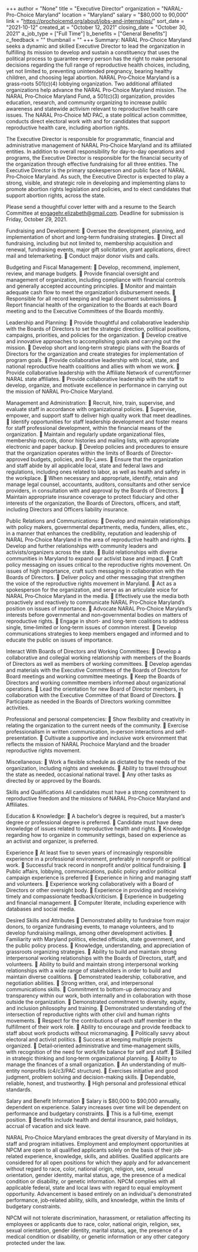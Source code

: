 +++
author = "None"
title = "Executive Director"
organization = "NARAL-Pro-Choice Maryland"
location = "Maryland"
salary = "$80,000 to 90,000"
link = "https://prochoicemd.org/about/jobs-and-internships/"
sort_date = "2021-10-12"
created_at = "October 12, 2021"
closing_date = "October 30, 2021"
a_job_type = ["Full Time"]
b_benefits = ["General Benefits"]
c_feedback = ""
thumbnail = ""
+++
Summary: NARAL Pro‐Choice Maryland seeks a dynamic and skilled Executive Director to lead the organization in fulfilling its mission to develop and sustain a constituency that uses the political process to guarantee every person has the right to make personal decisions regarding the full range of reproductive health choices, including, yet not limited to, preventing unintended pregnancy, bearing healthy children, and choosing legal abortion. NARAL Pro‐Choice Maryland is a grass‐roots 501(c)(4) lobbying organization. Two additional affiliated organizations help advance the            NARAL Pro‐Choice Maryland mission. The NARAL Pro‐Choice Maryland Fund, a 501(c)(3) organization, provides education, research, and community organizing to increase public awareness and statewide activism relevant to reproductive health care issues. The NARAL Pro‐Choice MD PAC, a state political action committee, conducts direct electoral work with and for candidates that support reproductive health care, including abortion rights.

The Executive Director is responsible for programmatic, financial and administrative management of NARAL Pro‐Choice Maryland and its affiliated entities. In addition to overall responsibility for day-to-day operations and programs, the Executive Director is responsible for the financial security of the organization through effective fundraising for all three entities. The Executive Director is the primary spokesperson and public face of NARAL Pro‐Choice Maryland.  As such, the Executive Director is expected to play a strong, visible, and strategic role in developing and implementing plans to promote abortion rights legislation and policies, and to elect candidates that support abortion rights, across the state.

Please send a thoughtful cover letter with and a resume to the Search Committee at engagehr.elizabeth@gmail.com.  Deadline for submission is Friday, October 29, 2021.

Fundraising and Development:
	Oversee the development, planning, and implementation of short and long‐term fundraising       strategies.
	Direct all fundraising, including but not limited to, membership acquisition and renewal, fundraising events, major gift solicitation, grant applications, direct mail and telemarketing.
	Conduct major donor visits and calls.

Budgeting and Fiscal Management:
	Develop, recommend, implement, review, and manage budgets.
	Provide financial oversight and management of organization, including compliance with financial controls and generally accepted accounting principles.
	Monitor and maintain adequate cash flow to meet the organization’s disbursement needs.
	Responsible for all record keeping and legal document submissions.
	Report financial health of the organization to the Boards at each Board meeting and to the Executive Committees of the Boards monthly. 

Leadership and Planning:
	Provide thoughtful and collaborative leadership with the Boards of Directors to set the strategic direction, political positions, campaigns, priorities, and policies for the organization.
	Develop creative and innovative approaches to accomplishing goals and carrying out the mission.
	Develop short and long‐term strategic plans with the Boards of Directors for the organization and create strategies for implementation of program goals.
	Provide collaborative leadership with local, state, and national reproductive health coalitions and allies with whom we work.
	Provide collaborative leadership with the Affiliate Network of current/former NARAL state affiliates.
	Provide collaborative leadership with the staff to develop, organize, and motivate excellence in performance in carrying out the mission of NARAL Pro‐Choice Maryland.

Management and Administration:
	Recruit, hire, train, supervise, and evaluate staff in accordance with organizational policies.
	Supervise, empower, and support staff to deliver high quality work that meet deadlines. 
	Identify opportunities for staff leadership development and foster means for staff professional development, within the financial means of the organization.
	Maintain and regularly update organizational files, membership records, donor histories and mailing lists, with appropriate electronic and paper backup.
	Develop policies and procedures to ensure that the organization operates within the limits of Boards of Director-approved budgets, policies, and By-Laws.
	Ensure that the organization and staff abide by all applicable local, state and federal  laws and regulations, including ones related to labor, as well as health and safety in the workplace.
	When necessary and appropriate, identify, retain and manage legal counsel, accountants, auditors, consultants and other service providers, in consultation with and approval by the Boards of Directors.
	Maintain appropriate insurance coverage to protect fiduciary and other interests of the organization, the Boards of Directors, officers, and staff, including Directors and Officers liability insurance.

Public Relations and Communications:
	Develop and maintain relationships with policy makers, governmental departments, media, funders, allies, etc., in a manner that enhances the credibility, reputation and leadership of NARAL Pro‐Choice Maryland in the area of reproductive health and rights.
	Develop and further relationships with community leaders and activists/organizers across the state.
	Build relationships with diverse communities in Maryland to expand our activist base and impact.
	Craft policy messaging on issues critical to the reproductive rights movement.  On issues of high importance, craft such messaging in collaboration with the Boards of Directors.
	Deliver policy and other messaging that strengthen the voice of the reproductive rights movement in Maryland.
	Act as a spokesperson for the organization, and serve as an articulate voice for NARAL Pro‐Choice Maryland in the media.
	Effectively use the media both proactively and reactively to communicate NARAL Pro‐Choice Maryland’s position on issues of importance.
	Advocate NARAL Pro‐Choice Maryland’s interests before governmental and non‐governmental bodies on matters of reproductive rights.
	Engage in short- and long-term coalitions to address single, time‐limited or long‐term issues of common interest.
	Develop communications strategies to keep members engaged and informed and to educate the public on issues of importance.

Interact With Boards of Directors and Working Committees:
	Develop a collaborative and collegial working relationship with members of the Boards of Directors as well as members of working committees.
	Develop agendas and materials with the Executive Committees of the Boards of Directors for Board meetings and working committee meetings.
	Keep the Boards of Directors and working committee members informed about organizational operations.
	Lead the orientation for new Board of Director members, in collaboration with the Executive Committee of that Board of Directors.
	Participate as needed in the Boards of Directors working committee activities.

Professional and personal competencies:
	Show flexibility and creativity in relating the organization to the current needs of the community.
	Exercise professionalism in written communication, in‐person interactions and self‐presentation.
	Cultivate a supportive and inclusive work environment that reflects the mission of NARAL Prochoice Maryland and the broader reproductive rights movement.

Miscellaneous:
	Work a flexible schedule as dictated by the needs of the organization, including nights and weekends.
	Ability to travel throughout the state as needed, occasional national travel.
	Any other tasks as directed by or approved by the Boards.

Skills and Qualifications
All candidates must have a strong commitment to reproductive freedom and the missions of NARAL Pro‐Choice Maryland and Affiliates.

Education & Knowledge:
	A bachelor’s degree is required, but a master’s degree or professional degree is preferred.
	Candidate must have deep knowledge of issues related to reproductive health and rights.
	Knowledge regarding how to organize in community settings, based on experience as an activist and organizer, is preferred.

Experience
	At least five to seven years of increasingly responsible experience in a professional environment, preferably in nonprofit or political work.
	Successful track record in nonprofit and/or political fundraising.
	Public affairs, lobbying, communications, public policy and/or political campaign experience is preferred
	Experience in hiring and managing staff and volunteers.
	Experience working collaboratively with a Board of Directors or other oversight body.
	Experience in providing and receiving timely and compassionate feedback/criticism.
	Experience in budgeting and financial management.
	Computer literate, including experience with databases and social media.

Desired Skills and Attributes
	Demonstrated ability to fundraise from major donors, to organize fundraising events, to manage volunteers, and to develop fundraising mailings, among other development activities.
	Familiarity with Maryland politics, elected officials, state government, and the public policy process.
	Knowledge, understanding, and appreciation of grassroots organizing strategies.
	Ability to build and maintain strong interpersonal working relationships with the Boards of Directors, staff, and volunteers.
	Ability to build and maintain strong interpersonal working relationships with a wide range of stakeholders in order to build and maintain diverse coalitions.
	Demonstrated leadership, collaborative, and negotiation abilities.
	Strong written, oral, and interpersonal communications skills.
	Commitment to bottom-up democracy and transparency within our work, both internally and in collaboration with those outside the organization.
	Demonstrated commitment to diversity, equity, and inclusion philosophy and training. 
	Demonstrated understanding of the intersection of reproductive rights with other civil and human rights movements.
	Respect for the contributions of each staff member in the fulfillment of their work role.
	Ability to encourage and provide feedback to staff about work products without micromanaging.
	Politically savvy about electoral and activist politics.
	Success at keeping multiple projects organized.
	Detail‐oriented administrative and time‐management skills, with recognition of the need for work/life balance for self and staff.
	Skilled in strategic thinking and long‐term organizational planning.
	Ability to manage the finances of a small organization.
	An understanding of multi‐entity nonprofits (c4/c3/PAC structure).
	Exercises initiative and good judgment, problem solving and decision-making skills.
	Dependable, reliable, honest, and trustworthy.
	High personal and professional ethical standards.

Salary and Benefit Information
	Salary is $80,000 to $90,000 annually, dependent on experience.  Salary increases over time will be dependent on performance and budgetary constraints.
	This is a full‐time, exempt position.
	Benefits include health and dental insurance, paid holidays, accrual of vacation and sick leave.

NARAL Pro‐Choice Maryland embraces the great diversity of Maryland in its staff and program initiatives. Employment and employment opportunities at NPCM are open to all qualified applicants solely on the basis of their job‐related experience, knowledge, skills, and abilities. Qualified applicants are considered for all open positions for which they apply and for advancement without regard to race, color, national origin, religion, sex, sexual orientation, gender identity, marital status, age, the presence of a medical condition or disability, or genetic information. NPCM complies with all applicable federal, state and local laws with regard to equal employment opportunity.  Advancement is based entirely on an individual's demonstrated performance, job‐related ability, skills, and knowledge, within the limits of budgetary constraints.

NPCM will not tolerate discrimination, harassment, or retaliation affecting its employees or applicants due to race, color, national origin, religion, sex, sexual orientation, gender identity, marital status, age, the presence of a medical condition or disability, or genetic information or any other category protected under the law.
